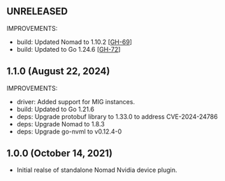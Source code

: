 ## UNRELEASED

IMPROVEMENTS:
 * build: Updated Nomad to 1.10.2 [[GH-69](https://github.com/hashicorp/nomad-device-nvidia/pull/69)]
 * build: Updated to Go 1.24.6 [[GH-72](https://github.com/hashicorp/nomad-device-nvidia/pull/72)]

## 1.1.0 (August 22, 2024)

IMPROVEMENTS:
 * driver: Added support for MIG instances.
 * build: Updated to Go 1.21.6
 * deps: Upgrade protobuf library to 1.33.0 to address CVE-2024-24786
 * deps: Upgrade Nomad to 1.8.3
 * deps: Upgrade go-nvml to v0.12.4-0

## 1.0.0 (October 14, 2021)

* Initial realse of standalone Nomad Nvidia device plugin.
